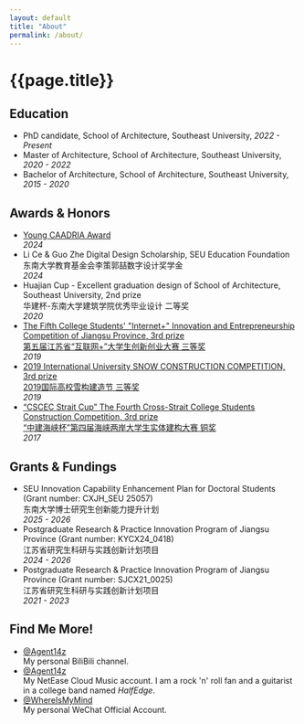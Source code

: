 ```yaml
---
layout: default
title: "About"
permalink: /about/
---
```

<h1 class="subpage-title">{{page.title}}</h1>
<div class="post-line"></div>

## Education
* PhD candidate, School of Architecture, Southeast University, _2022 - Present_
* Master of Architecture, School of Architecture, Southeast University, _2020 - 2022_
* Bachelor of Architecture, School of Architecture, Southeast University, _2015 - 2020_

## Awards & Honors
* <a href="https://caadria2024.org/young-caadria-award/" target="_blank">Young CAADRIA Award</a>  
  _2024_
* Li Ce & Guo Zhe Digital Design Scholarship, SEU Education Foundation  
  东南大学教育基金会李策郭喆数字设计奖学金  
  _2024_
* Huajian Cup - Excellent graduation design of School of Architecture, Southeast University, 2nd prize  
  华建杯-东南大学建筑学院优秀毕业设计 二等奖  
  _2020_
* <a href="https://jyt.jiangsu.gov.cn/art/2019/11/29/art_58320_8830110.html" target="_blank">The Fifth College Students' "Internet+" Innovation and Entrepreneurship Competition of Jiangsu Province, 3rd prize<br>第五届江苏省“互联网+”大学生创新创业大赛 三等奖</a>  
  _2019_
* <a href="https://mp.weixin.qq.com/s/CGAgZolizSUpwOK2aUHU1g" target="_blank">2019 International University SNOW CONSTRUCTION COMPETITION, 3rd prize<br>2019国际高校雪构建造节 三等奖</a>  
  _2019_
* <a href="https://mp.weixin.qq.com/s/W18nk_L7iyhW81VjW4LuRw" target="_blank">“CSCEC Strait Cup” The Fourth Cross-Strait College Students Construction Competition, 3rd prize<br>“中建海峡杯”第四届海峡两岸大学生实体建构大赛 铜奖</a>  
  _2017_

## Grants & Fundings
* SEU Innovation Capability Enhancement Plan for Doctoral Students (Grant number: CXJH\_SEU 25057)  
  东南大学博士研究生创新能力提升计划  
  _2025 - 2026_
* Postgraduate Research & Practice Innovation Program of Jiangsu Province (Grant number: KYCX24\_0418)  
  江苏省研究生科研与实践创新计划项目  
  _2024 - 2026_
* Postgraduate Research & Practice Innovation Program of Jiangsu Province (Grant number: SJCX21\_0025)  
  江苏省研究生科研与实践创新计划项目  
  _2021 - 2023_

[//]: # (## Working Experiences)

[//]: # (* Computational Designer, AESEU  )

[//]: # (  part-time position during Bachelor’s and Master’s studies  )

[//]: # (  _2019-2021_)

[//]: # ()
[//]: # (## Academic Appointments)

[//]: # (* CAADRIA Reviewer)

## Find Me More!
* <a href="https://space.bilibili.com/326919637" target="_blank">@Agent14z</a>  
  My personal BiliBili channel.
* <a href="https://music.163.com/#/user/home?id=108571671" target="_blank">@Agent14z</a>  
  My NetEase Cloud Music account. I am a rock 'n' roll fan and a guitarist in a college band named _HalfEdge_.
* <a href="/assets/qrcode_whereismymind.jpg" target="_blank">@WhereIsMyMind</a>  
  My personal WeChat Official Account.
